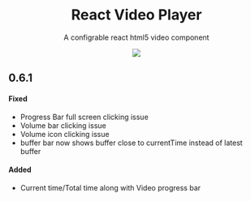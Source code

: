 <h1 align="center">React Video Player</h1>

<p align="center">
  A configrable react html5 video component
</p>

<p align="center">
   <img src="https://travis-ci.org/mukuljainx/react-videoplayer.svg?branch=master">
</p>




## 0.6.1

#### Fixed

- Progress Bar full screen clicking issue
- Volume bar clicking issue
- Volume icon clicking issue
- buffer bar now shows buffer close to currentTime instead of latest buffer

#### Added

- Current time/Total time along with Video progress bar

